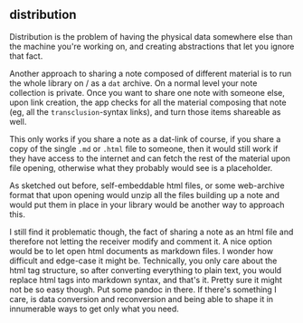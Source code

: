 ## distribution

Distribution is the problem of having the physical data somewhere else than the machine you're working on, and creating abstractions that let you ignore that fact.

Another approach to sharing a note composed of different material is to run the whole library on / as a `dat` archive. On a normal level your note collection is private. Once you want to share one note with someone else, upon link creation, the app checks for all the material composing that note (eg, all the `transclusion`-syntax links), and turn those items shareable as well.

This only works if you share a note as a dat-link of course, if you share a copy of the single `.md` or `.html` file to someone, then it would still work if they have access to the internet and can fetch the rest of the material upon file opening, otherwise what they probably would see is a placeholder.

As sketched out before, self-embeddable html files, or some web-archive format that upon opening would unzip all the files building up a note and would put them in place in your library would be another way to approach this.

I still find it problematic though, the fact of sharing a note as an html file and therefore not letting the receiver modify and comment it. A nice option would be to let open html documents as markdown files. I wonder how difficult and edge-case it might be. Technically, you only care about the html tag structure, so after converting everything to plain text, you would replace html tags into markdown syntax, and that's it. Pretty sure it might not be so easy though. Put some pandoc in there. If there's something I care, is data conversion and reconversion and being able to shape it in innumerable ways to get only what you need.
